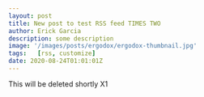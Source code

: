 ```yaml
---
layout: post
title: New post to test RSS feed TIMES TWO
author: Erick Garcia
description: some description	
image: '/images/posts/ergodox/ergodox-thumbnail.jpg'
tags:   [rss, customize]
date: 2020-08-24T01:01:01Z
---
```


This will be deleted shortly X1